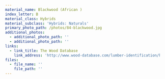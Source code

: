 ```yaml
---
material_name: Blackwood (African )
index_letter: B
material_class: Hybrids
material_subclass: 'Hybrids: Naturals'
primary_photo_path: /photos/84-blackwood.jpg
additional_photos:
  - additional_photo_path: ''
  - additional_photo_path: ''
links:
  - link_title: The Wood Database
    link_address: 'http://www.wood-database.com/lumber-identification/hardwoods/african-blackwood/'
files:
  - file_name: ''
    file_path: ''
---
```


